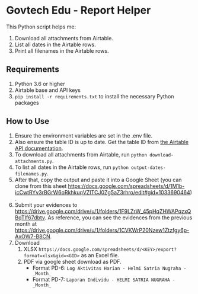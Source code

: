 # Govtech Edu - Report Helper

This Python script helps me:

1. Download all attachments from Airtable.
2. List all dates in the Airtable rows.
3. Print all filenames in the Airtable rows.

## Requirements

1. Python 3.6 or higher
2. Airtable base and API keys
3. `pip install -r requirements.txt` to install the necessary Python packages

## How to Use

1. Ensure the environment variables are set in the .env file.
2. Also ensure the table ID is up to date. Get the table ID from [the Airtable API documentation](https://airtable.com/appzYwCLGCE6e0jEA/api/docs#curl/table:pd-6%20juli).
3. To download all attachments from Airtable, run `python download-attachments.py`.
4. To list all dates in the Airtable rows, run `python output-dates-filenames.py`.
5. After that, copy the output and paste it into a Google Sheet (you can clone from this sheet https://docs.google.com/spreadsheets/d/1M1b-icCwtRYv3rBGrW6oRkhkuqVZITCJ0Zg5aZ3rhro/edit#gid=1033690464).
6. Submit your evidences to https://drive.google.com/drive/u/1/folders/1F9LZrW_45pHqZHWAPqzxQBqTIf67dbtv. As reference, you can see the evidences from the previous month at https://drive.google.com/drive/u/1/folders/1CVKWrP20Nzew1Ztzfgy6p-AxOW7-B8CN.
7. Download
   1. XLSX `https://docs.google.com/spreadsheets/d/<KEY>/export?format=xlsx&gid=<GID>` as an Excel file.
   2. PDF via google sheet download as PDF.
      - Format PD-6: `Log Aktivitas Harian - Helmi Satria Nugraha - _Month_`
      - Format PD-7: `Laporan Individu - HELMI SATRIA NUGRAHA - _Month_`
